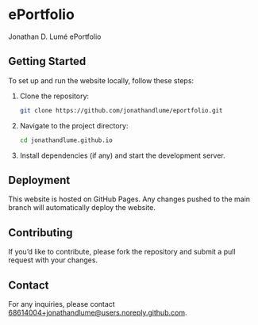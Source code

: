 # ePortfolio
Jonathan D. Lumé ePortfolio

## Getting Started

To set up and run the website locally, follow these steps:

1. Clone the repository:
   ```bash
   git clone https://github.com/jonathandlume/eportfolio.git

2. Navigate to the project directory:
   ```bash
   cd jonathandlume.github.io

4. Install dependencies (if any) and start the development server.

## Deployment
This website is hosted on GitHub Pages. Any changes pushed to the main branch will automatically deploy the website.

## Contributing
If you’d like to contribute, please fork the repository and submit a pull request with your changes.

## Contact
For any inquiries, please contact 68614004+jonathandlume@users.noreply.github.com.
